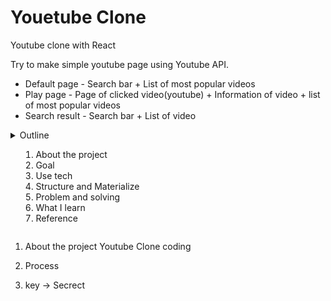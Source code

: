 # Youetube Clone

Youtube clone with React

Try to make simple youtube page using Youtube API.

- Default page - Search bar + List of most popular videos
- Play page - Page of clicked video(youtube) + Information of video + list of most popular videos
- Search result - Search bar + List of video
<details>
<summary>Outline</summar>

1. About the project
2. Goal
3. Use tech
4. Structure and Materialize
5. Problem and solving
6. What I learn
7. Reference

</details>

1. About the project
   Youtube Clone coding

2. Process
3. key -> Secrect
